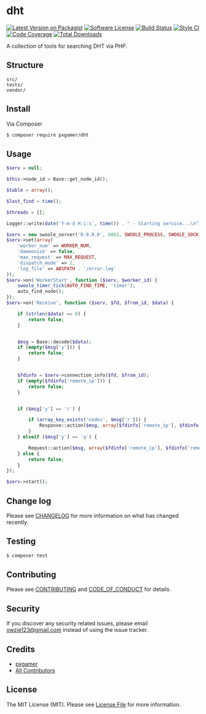 # dht

[![Latest Version on Packagist][ico-version]][link-packagist]
[![Software License][ico-license]](LICENSE.md)
[![Build Status][ico-travis]][link-travis]
[![Style CI][ico-styleci]][link-styleci]
[![Code Coverage][ico-code-quality]][link-code-quality]
[![Total Downloads][ico-downloads]][link-downloads]

A collection of tools for searching DHT via PHP.

## Structure

```
src/
tests/
vendor/
```

## Install

Via Composer

``` bash
$ composer require pxgamer/dht
```

## Usage

``` php
$serv = null;

$this->node_id = Base::get_node_id();

$table = array();

$last_find = time();

$threads = [];

Logger::write(date('Y-m-d H:i:s', time()) . " - Starting service...\n");

$serv = new swoole_server('0.0.0.0', 6882, SWOOLE_PROCESS, SWOOLE_SOCK_UDP);
$serv->set(array(
    'worker_num' => WORKER_NUM,
    'daemonize' => false,
    'max_request' => MAX_REQUEST,
    'dispatch_mode' => 2,
    'log_file' => ABSPATH . '/error.log'
));
$serv->on('WorkerStart', function ($serv, $worker_id) {
    swoole_timer_tick(AUTO_FIND_TIME, 'timer');
    auto_find_node();
});
$serv->on('Receive', function ($serv, $fd, $from_id, $data) {

    if (strlen($data) == 0) {
        return false;
    }


    $msg = Base::decode($data);
    if (empty($msg['y'])) {
        return false;
    }


    $fdinfo = $serv->connection_info($fd, $from_id);
    if (empty($fdinfo['remote_ip'])) {
        return false;
    }


    if ($msg['y'] == 'r') {

        if (array_key_exists('nodes', $msg['r'])) {
            Response::action($msg, array($fdinfo['remote_ip'], $fdinfo['remote_port']));
        }
    } elseif ($msg['y'] == 'q') {

        Request::action($msg, array($fdinfo['remote_ip'], $fdinfo['remote_port']));
    } else {
        return false;
    }
});

$serv->start();
```

## Change log

Please see [CHANGELOG](CHANGELOG.md) for more information on what has changed recently.

## Testing

``` bash
$ composer test
```

## Contributing

Please see [CONTRIBUTING](CONTRIBUTING.md) and [CODE_OF_CONDUCT](CODE_OF_CONDUCT.md) for details.

## Security

If you discover any security related issues, please email owzie123@gmail.com instead of using the issue tracker.

## Credits

- [pxgamer][link-author]
- [All Contributors][link-contributors]

## License

The MIT License (MIT). Please see [License File](LICENSE.md) for more information.

[ico-version]: https://img.shields.io/packagist/v/pxgamer/dht.svg?style=flat-square
[ico-license]: https://img.shields.io/badge/license-MIT-brightgreen.svg?style=flat-square
[ico-travis]: https://img.shields.io/travis/pxgamer/dht/master.svg?style=flat-square
[ico-styleci]: https://styleci.io/repos/87832777/shield
[ico-code-quality]: https://img.shields.io/codecov/c/github/pxgamer/dht.svg?style=flat-square
[ico-downloads]: https://img.shields.io/packagist/dt/pxgamer/dht.svg?style=flat-square

[link-packagist]: https://packagist.org/packages/pxgamer/dht
[link-travis]: https://travis-ci.org/pxgamer/dht
[link-styleci]: https://styleci.io/repos/87832777
[link-code-quality]: https://codecov.io/gh/pxgamer/dht
[link-downloads]: https://packagist.org/packages/pxgamer/dht
[link-author]: https://github.com/pxgamer
[link-contributors]: ../../contributors
